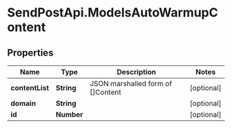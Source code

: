 # SendPostApi.ModelsAutoWarmupContent

## Properties
Name | Type | Description | Notes
------------ | ------------- | ------------- | -------------
**contentList** | **String** | JSON marshalled form of []Content | [optional] 
**domain** | **String** |  | [optional] 
**id** | **Number** |  | [optional] 



